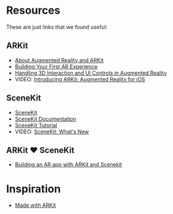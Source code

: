 # Resources

These are just links that we found useful:

## ARKit

* [About Augmented Reality and ARKit](https://developer.apple.com/documentation/arkit/about_augmented_reality_and_arkit)
* [Building Your First AR Experience](https://developer.apple.com/documentation/arkit/building_your_first_ar_experience)
* [Handling 3D Interaction and UI Controls in Augmented Reality](https://developer.apple.com/documentation/arkit/handling_3d_interaction_and_ui_controls_in_augmented_reality)
* VIDEO: [Introducing ARKit: Augmented Reality for iOS](https://developer.apple.com/videos/play/wwdc2017/602/)

## SceneKit

* [SceneKit](https://developer.apple.com/scenekit/)
* [SceneKit Documentation](https://developer.apple.com/documentation/scenekit)
* [SceneKit Tutorial](https://www.raywenderlich.com/83748/beginning-scene-kit-tutorial)
* VIDEO: [SceneKit: What's New](https://developer.apple.com/videos/play/wwdc2017/604/)

## ARKit ❤️ SceneKit

* [Building an AR app with ARKit and Scenekit](https://blog.pusher.com/building-an-ar-app-with-arkit-and-scenekit/)


# Inspiration

* [Made with ARKit](http://www.madewitharkit.com)
